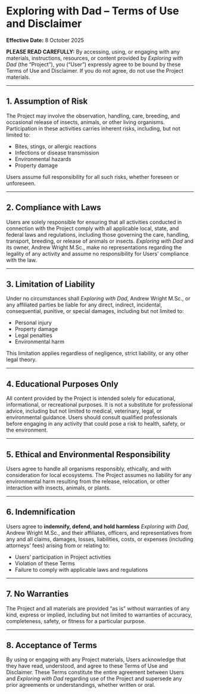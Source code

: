# Exploring with Dad – Terms of Use and Disclaimer

**Effective Date:** 8 October 2025

**PLEASE READ CAREFULLY:** By accessing, using, or engaging with any materials, 
instructions, resources, or content provided by *Exploring with Dad* (the “Project”), 
you (“User”) expressly agree to be bound by these Terms of Use and Disclaimer. If you 
do not agree, do not use the Project materials.

---

## 1. Assumption of Risk
The Project may involve the observation, handling, care, breeding, and occasional 
release of insects, animals, or other living organisms. Participation in these 
activities carries inherent risks, including, but not limited to:

- Bites, stings, or allergic reactions  
- Infections or disease transmission  
- Environmental hazards  
- Property damage  

Users assume full responsibility for all such risks, whether foreseen or 
unforeseen.

---

## 2. Compliance with Laws
Users are solely responsible for ensuring that all activities conducted in 
connection with the Project comply with all applicable local, state, and federal 
laws and regulations, including those governing the care, handling, transport, 
breeding, or release of animals or insects. *Exploring with Dad* and its owner, 
Andrew Wright M.Sc., make no representations regarding the legality of any activity 
and assume no responsibility for Users’ compliance with the law.

---

## 3. Limitation of Liability
Under no circumstances shall *Exploring with Dad*, Andrew Wright M.Sc., or any 
affiliated parties be liable for any direct, indirect, incidental, consequential, 
punitive, or special damages, including but not limited to:

- Personal injury  
- Property damage  
- Legal penalties  
- Environmental harm  

This limitation applies regardless of negligence, strict liability, or any other 
legal theory.

---

## 4. Educational Purposes Only
All content provided by the Project is intended solely for educational, 
informational, or recreational purposes. It is not a substitute for professional 
advice, including but not limited to medical, veterinary, legal, or environmental 
guidance. Users should consult qualified professionals before engaging in any 
activity that could pose a risk to health, safety, or the environment.

---

## 5. Ethical and Environmental Responsibility
Users agree to handle all organisms responsibly, ethically, and with consideration 
for local ecosystems. The Project assumes no liability for any environmental harm 
resulting from the release, relocation, or other interaction with insects, animals, 
or plants.

---

## 6. Indemnification
Users agree to **indemnify, defend, and hold harmless** *Exploring with Dad*, 
Andrew Wright M.Sc., and their affiliates, officers, and representatives from any 
and all claims, damages, losses, liabilities, costs, or expenses (including 
attorneys’ fees) arising from or relating to:

- Users’ participation in Project activities  
- Violation of these Terms  
- Failure to comply with applicable laws and regulations

---

## 7. No Warranties
The Project and all materials are provided “as is” without warranties of any kind, 
express or implied, including but not limited to warranties of accuracy, 
completeness, safety, or fitness for a particular purpose.

---

## 8. Acceptance of Terms
By using or engaging with any Project materials, Users acknowledge that they have 
read, understood, and agree to these Terms of Use and Disclaimer. These Terms 
constitute the entire agreement between Users and *Exploring with Dad* regarding 
use of the Project and supersede any prior agreements or understandings, whether 
written or oral.
